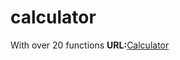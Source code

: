 # calculator

With over 20 functions
<b>URL:</b><a href='http://ults.ee/projektid/calculator'>Calculator</a>


